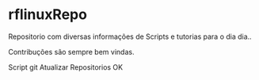 # rflinuxRepo

Repositorio com diversas informações de Scripts e tutorias para o dia dia..

Contribuções são sempre bem vindas.

Script git Atualizar Repositorios OK

